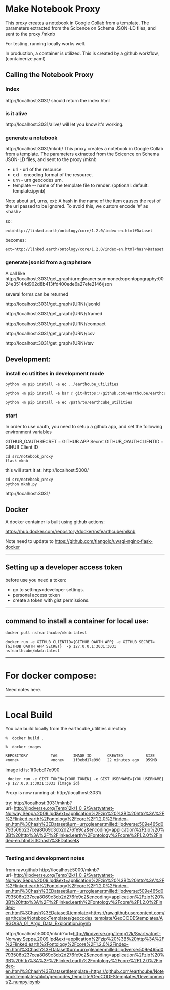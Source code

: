 # Make Notebook Proxy
This proxy creates a notebook in Google Collab from a template. The parameters extracted from the Scicence on Schema JSON-LD files, and sent to the proxy
/mknb

For testing, running locally works well.

In production, a container is utilized. This is created by a github workflow, (containerize.yaml)

## Calling the Notebook Proxy

### Index
 http://localhost:3031/ should return the index.html

### is it alive
 http://localhost:3031/alive/ will let you know it's working.

### generate a notebook
http://localhost:3031/mknb/
This proxy creates a notebook in Google Collab from a template. The parameters extracted from the Scicence on Schema JSON-LD files, and sent to the proxy
/mknb
* url - url of the resource
* ext - encoding format of the resource.
* urn - urn geocodes urn. 
* template -- name of the template file to render. (optional: default: template.ipynb)

Note about url, urns, ext:
A hash in the name of the item causes the rest of the url passed to be ignored.
To avoid this, we custom encode '#' as &lt;hash&gt;

so:

`ext=http://linked.earth/ontology/core/1.2.0/index-en.html#Dataset`

becomes:

`ext=http://linked.earth/ontology/core/1.2.0/index-en.html<hash>Dataset`

### generate jsonld from  a graphstore
A call like http://localhost:3031/get_graph/urn:gleaner:summoned:opentopography:0024e35144d902d8b413ffd400ede6a27efe2146/json

several forms can be returned

http://localhost:3031/get_graph/{URN}/jsonld

http://localhost:3031/get_graph/{URN}/framed

http://localhost:3031/get_graph/{URN}/compact

http://localhost:3031/get_graph/{URN}/csv

http://localhost:3031/get_graph/{URN}/tsv





## Development:

### install ec utiltites in development mode
```python
python -m pip install -e ec ../earthcube_utilities

```

```python
python -m pip install -e bar @ git+https://github.com/earthcube/earthcube_utilities.git
```

```python
python -m pip install -e ec /path/to/earthcube_utilities

```

### start
In order to use oauth, you need to setup a github app, and set the following environment variables

GITHUB_OAUTHSECRET = GITHUB APP Secret
GITHUB_OAUTHCLIENTID = GIHUB Client ID


```shell
cd src/notebook_proxy
flask mknb
```
this will start it at:
 http://localhost:5000/

```shell
cd src/notebook_proxy
python mknb.py
```
 http://localhost:3031/

## Docker 
A docker container is built using github actions:

https://hub.docker.com/repository/docker/nsfearthcube/mknb

Note need to update to https://github.com/tiangolo/uwsgi-nginx-flask-docker

---
## Setting up a developer access token
before use you need a token:
* go to settings>developer settings.
* personal access token
* create a token with gist permissions.

---
## command to install a container for local use:
```
docker pull nsfearthcube/mknb:latest

docker run -e GITHUB_CLIENTID={GITHUB OAUTH APP} -e GITHUB_SECRET={GITHUB OAUTH APP SECRET}  -p 127.0.0.1:3031:3031 nsfearthcube/mknb:latest
```


---
# For docker compose:
Need notes here.

--- 
# Local Build
You can build locally from the earthcube_utilities directory

```%  docker build .``` 

```%  docker images``` 
```% docker images
REPOSITORY          TAG       IMAGE ID       CREATED          SIZE
<none>              <none>    1f0ebd17e990   22 minutes ago   959MB
``` 
image id is: 1f0ebd17e990

``` docker run -e GIST_TOKEN={YOUR TOKEN} -e GIST_USERNAME={YOU USERNAME}  -p 127.0.0.1:3031:3031 {image id}``` 

Proxy is now running at:
 http://localhost:3031/

try:
http://localhost:3031/mknb?url=http://lipdverse.org/Temp12k/1_0_2/Svartvatnet-Norway.Seppa.2009.lpd&ext=application%2Fzip%20%3B%20http%3A%2F%2Flinked.earth%2Fontology%2Fcore%2F1.2.0%2Findex-en.html%3Chash%3EDataset&urn=urn:gleaner:milled:lipdverse:509e465d0793506b237cea8069c3cb2d276fe9c2&encoding=application%2Fzip%20%3B%20http%3A%2F%2Flinked.earth%2Fontology%2Fcore%2F1.2.0%2Findex-en.html%3Chash%3EDataset&

---


### Testing and development notes


from raw.github
http://localhost:5000/mknb?url=http://lipdverse.org/Temp12k/1_0_2/Svartvatnet-Norway.Seppa.2009.lpd&ext=application%2Fzip%20%3B%20http%3A%2F%2Flinked.earth%2Fontology%2Fcore%2F1.2.0%2Findex-en.html%3Chash%3EDataset&urn=urn:gleaner:milled:lipdverse:509e465d0793506b237cea8069c3cb2d276fe9c2&encoding=application%2Fzip%20%3B%20http%3A%2F%2Flinked.earth%2Fontology%2Fcore%2F1.2.0%2Findex-en.html%3Chash%3EDataset&template=https://raw.githubusercontent.com/earthcube/NotebookTemplates/geocodes_template/GeoCODEStemplates/ARGO/SA_01_Argo_Data_Exploration.ipynb

http://localhost:5000/mknb?url=http://lipdverse.org/Temp12k/Svartvatnet-Norway.Seppa.2009.lpd&ext=application%2Fzip%20%3B%20http%3A%2F%2Flinked.earth%2Fontology%2Fcore%2F1.2.0%2Findex-en.html%3Chash%3EDataset&urn=urn:gleaner:milled:lipdverse:509e465d0793506b237cea8069c3cb2d276fe9c2&encoding=application%2Fzip%20%3B%20http%3A%2F%2Flinked.earth%2Fontology%2Fcore%2F1.2.0%2Findex-en.html%3Chash%3EDataset&template=https://github.com/earthcube/NotebookTemplates/blob/geocodes_template/GeoCODEStemplates/Development/2_numpy.ipynb








